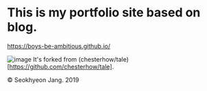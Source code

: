 # This is my portfolio site based on blog.

https://boys-be-ambitious.github.io/

![image](https://boys-be-ambitious.github.io/img/share-img-1.jpg)
It's forked from (chesterhow/tale)[https://github.com/chesterhow/tale].

© Seokhyeon Jang. 2019
